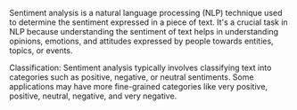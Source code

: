 Sentiment analysis is a natural language processing (NLP) technique used to determine the sentiment expressed in a piece of text. It's a crucial task in NLP because understanding the sentiment of text helps in understanding opinions, emotions, and attitudes expressed by people towards entities, topics, or events.


Classification: Sentiment analysis typically involves classifying text into categories such as positive, negative, or neutral sentiments. Some applications may have more fine-grained categories like very positive, positive, neutral, negative, and very negative.

